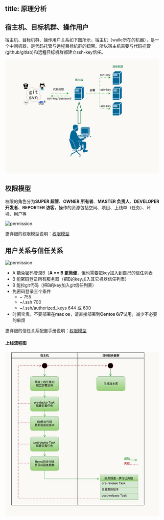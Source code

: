 title: 原理分析
---

## 宿主机、目标机群、操作用户
宿主机、目标机群、操作用户关系如下图所示，宿主机（walle所在的机器），是一个中间机器，是代码托管与远程目标机群的纽带。所以宿主机需要与代码托管(github/gitlab)和远程目标机群都建立ssh-key信任。


![](./static/walle-flow-relation.jpg)

## 权限模型
权限的角色分为**SUPER 超管**、**OWNER 所有者**、**MASTER 负责人**、**DEVELOPER 开发者**、**REPORTER 访客**，操作的资源包括空间、项目、上线单（任务）、环境、用户等

![permission](/docs/2/zh-cn/static/permission.png)

更详细的权限模型说明：[权限模型](https://walle-web.io/docs/2/permission.html)

## 用户关系与信任关系
![permission](/docs/2/zh-cn/static/user-relations.png)


- A 能免密码登录B（**A == B 更简便**，但也需要把key加入到自己的信任列表
- B 能密码登录所有服务器（把B的key加入其它机器信任列表）
- B 能拉git代码（把B的key加入git信任列表）
- 免密码登录三个条件
  - ~ 755
  - ~/.ssh 700
  - ~/.ssh/authorized_keys 644 或 600
- 时间宝贵。不要部署在**mac os**，请直接部署到**Centos 6/7**试用，减少不必要的麻烦

更详细的信任关系配置手册说明：[权限模型](http://walle-web.io/docs/troubleshooting.html#Authentication-failed)


#### 上线流程图
![](./static/walle-flow-deploy.jpg)
